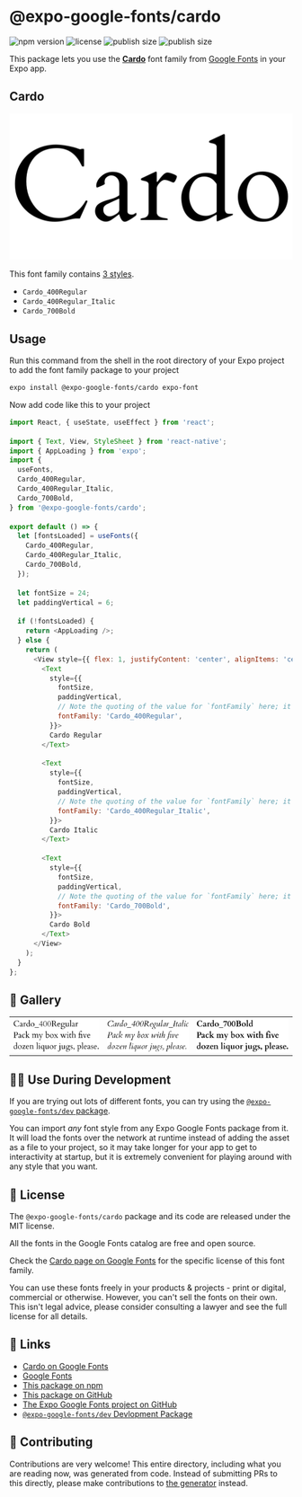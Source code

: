 # @expo-google-fonts/cardo

![npm version](https://flat.badgen.net/npm/v/@expo-google-fonts/cardo)
![license](https://flat.badgen.net/github/license/expo/google-fonts)
![publish size](https://flat.badgen.net/packagephobia/install/@expo-google-fonts/cardo)
![publish size](https://flat.badgen.net/packagephobia/publish/@expo-google-fonts/cardo)

This package lets you use the [**Cardo**](https://fonts.google.com/specimen/Cardo) font family from [Google Fonts](https://fonts.google.com/) in your Expo app.

## Cardo

![Cardo](./font-family.png)

This font family contains [3 styles](#-gallery).

- `Cardo_400Regular`
- `Cardo_400Regular_Italic`
- `Cardo_700Bold`

## Usage

Run this command from the shell in the root directory of your Expo project to add the font family package to your project
```sh
expo install @expo-google-fonts/cardo expo-font
```

Now add code like this to your project
```js
import React, { useState, useEffect } from 'react';

import { Text, View, StyleSheet } from 'react-native';
import { AppLoading } from 'expo';
import {
  useFonts,
  Cardo_400Regular,
  Cardo_400Regular_Italic,
  Cardo_700Bold,
} from '@expo-google-fonts/cardo';

export default () => {
  let [fontsLoaded] = useFonts({
    Cardo_400Regular,
    Cardo_400Regular_Italic,
    Cardo_700Bold,
  });

  let fontSize = 24;
  let paddingVertical = 6;

  if (!fontsLoaded) {
    return <AppLoading />;
  } else {
    return (
      <View style={{ flex: 1, justifyContent: 'center', alignItems: 'center' }}>
        <Text
          style={{
            fontSize,
            paddingVertical,
            // Note the quoting of the value for `fontFamily` here; it expects a string!
            fontFamily: 'Cardo_400Regular',
          }}>
          Cardo Regular
        </Text>

        <Text
          style={{
            fontSize,
            paddingVertical,
            // Note the quoting of the value for `fontFamily` here; it expects a string!
            fontFamily: 'Cardo_400Regular_Italic',
          }}>
          Cardo Italic
        </Text>

        <Text
          style={{
            fontSize,
            paddingVertical,
            // Note the quoting of the value for `fontFamily` here; it expects a string!
            fontFamily: 'Cardo_700Bold',
          }}>
          Cardo Bold
        </Text>
      </View>
    );
  }
};

```

## 🔡 Gallery


||||
|-|-|-|
|![Cardo_400Regular](./Cardo_400Regular.ttf.png)|![Cardo_400Regular_Italic](./Cardo_400Regular_Italic.ttf.png)|![Cardo_700Bold](./Cardo_700Bold.ttf.png)||


## 👩‍💻 Use During Development

If you are trying out lots of different fonts, you can try using the [`@expo-google-fonts/dev` package](https://github.com/expo/google-fonts/tree/master/font-packages/dev#readme).

You can import *any* font style from any Expo Google Fonts package from it. It will load the fonts
over the network at runtime instead of adding the asset as a file to your project, so it may take longer
for your app to get to interactivity at startup, but it is extremely convenient
for playing around with any style that you want.

## 📖 License

The `@expo-google-fonts/cardo` package and its code are released under the MIT license.

All the fonts in the Google Fonts catalog are free and open source.

Check the [Cardo page on Google Fonts](https://fonts.google.com/specimen/Cardo) for the specific license of this font family.

You can use these fonts freely in your products & projects - print or digital, commercial or otherwise. However, you can't sell the fonts on their own. This isn't legal advice, please consider consulting a lawyer and see the full license for all details.

## 🔗 Links

- [Cardo on Google Fonts](https://fonts.google.com/specimen/Cardo)
- [Google Fonts](https://fonts.google.com/)
- [This package on npm](https://www.npmjs.com/package/@expo-google-fonts/cardo)
- [This package on GitHub](https://github.com/expo/google-fonts/tree/master/font-packages/cardo)
- [The Expo Google Fonts project on GitHub](https://github.com/expo/google-fonts)
- [`@expo-google-fonts/dev` Devlopment Package](https://github.com/expo/google-fonts/tree/master/font-packages/dev)

## 🤝 Contributing

Contributions are very welcome! This entire directory, including what you are reading now, was generated from code. Instead of submitting PRs to this directly, please make contributions to [the generator](https://github.com/expo/google-fonts/tree/master/packages/generator) instead.
